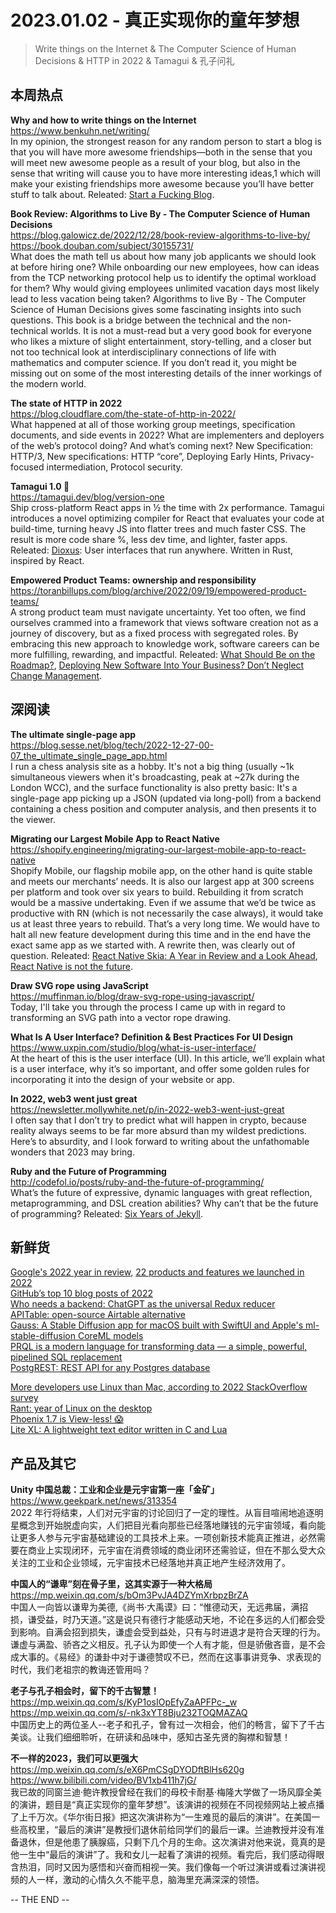2023.01.02 - 真正实现你的童年梦想  
========  

> Write things on the Internet & The Computer Science of Human Decisions & HTTP in 2022 & Tamagui & 孔子问礼

## 本周热点

**Why and how to write things on the Internet**  
https://www.benkuhn.net/writing/  
In my opinion, the strongest reason for any random person to start a blog is that you will have more awesome friendships—both in the sense that you will meet new awesome people as a result of your blog, but also in the sense that writing will cause you to have more interesting ideas,1 which will make your existing friendships more awesome because you’ll have better stuff to talk about. Releated: [Start a Fucking Blog](https://startafuckingblog.com/).

**Book Review: Algorithms to Live By - The Computer Science of Human Decisions**  
https://blog.galowicz.de/2022/12/28/book-review-algorithms-to-live-by/  
https://book.douban.com/subject/30155731/  
What does the math tell us about how many job applicants we should look at before hiring one? While onboarding our new employees, how can ideas from the TCP networking protocol help us to identify the optimal workload for them? Why would giving employees unlimited vacation days most likely lead to less vacation being taken? Algorithms to live By - The Computer Science of Human Decisions gives some fascinating insights into such questions. This book is a bridge between the technical and the non-technical worlds. It is not a must-read but a very good book for everyone who likes a mixture of slight entertainment, story-telling, and a closer but not too technical look at interdisciplinary connections of life with mathematics and computer science. If you don’t read it, you might be missing out on some of the most interesting details of the inner workings of the modern world.

**The state of HTTP in 2022**  
https://blog.cloudflare.com/the-state-of-http-in-2022/  
What happened at all of those working group meetings, specification documents, and side events in 2022? What are implementers and deployers of the web’s protocol doing? And what’s coming next? New Specification: HTTP/3, New specifications: HTTP “core”, Deploying Early Hints, Privacy-focused intermediation, Protocol security.  

**Tamagui 1.0 🎉**  
https://tamagui.dev/blog/version-one  
Ship cross-platform React apps in ½ the time with 2x performance. Tamagui introduces a novel optimizing compiler for React that evaluates your code at build-time, turning heavy JS into flatter trees and much faster CSS. The result is more code share %, less dev time, and lighter, faster apps. Releated: [Dioxus](https://github.com/dioxuslabs/dioxus): User interfaces that run anywhere. Written in Rust, inspired by React.  

**Empowered Product Teams: ownership and responsibility**  
https://toranbillups.com/blog/archive/2022/09/19/empowered-product-teams/  
A strong product team must navigate uncertainty. Yet too often, we find ourselves crammed into a framework that views software creation not as a journey of discovery, but as a fixed process with segregated roles. By embracing this new approach to knowledge work, software careers can be more fulfilling, rewarding, and impactful. Releated: [What Should Be on the Roadmap?](https://sharedphysics.com/what-should-be-on-the-roadmap/), [Deploying New Software Into Your Business? Don’t Neglect Change Management](https://spin.atomicobject.com/2022/12/26/change-management/?utm_source=feedblitz&utm_medium=FeedBlitzRss&utm_campaign=atomicspin).

## 深阅读

**The ultimate single-page app**  
https://blog.sesse.net/blog/tech/2022-12-27-00-07_the_ultimate_single_page_app.html  
I run a chess analysis site as a hobby. It's not a big thing (usually ~1k simultaneous viewers when it's broadcasting, peak at ~27k during the London WCC), and the surface functionality is also pretty basic: It's a single-page app picking up a JSON (updated via long-poll) from a backend containing a chess position and computer analysis, and then presents it to the viewer.

**Migrating our Largest Mobile App to React Native**  
https://shopify.engineering/migrating-our-largest-mobile-app-to-react-native  
Shopify Mobile, our flagship mobile app, on the other hand is quite stable and meets our merchants’ needs. It is also our largest app at 300 screens per platform and took over six years to build. Rebuilding it from scratch would be a massive undertaking. Even if we assume that we’d be twice as productive with RN (which is not necessarily the case always), it would take us at least three years to rebuild. That’s a very long time. We would have to halt all new feature development during this time and in the end have the exact same app as we started with. A rewrite then, was clearly out of question. Releated: [React Native Skia: A Year in Review and a Look Ahead](https://shopify.engineering/react-native-skia-2022), [React Native is not the future](https://blog.standardnotes.com/40921/react-native-is-not-the-future).

**Draw SVG rope using JavaScript**  
https://muffinman.io/blog/draw-svg-rope-using-javascript/  
Today, I'll take you through the process I came up with in regard to transforming an SVG path into a vector rope drawing.

**What Is A User Interface? Definition & Best Practices For UI Design**  
https://www.uxpin.com/studio/blog/what-is-user-interface/  
At the heart of this is the user interface (UI). In this article, we’ll explain what is a user interface, why it’s so important, and offer some golden rules for incorporating it into the design of your website or app.

**In 2022, web3 went just great**  
https://newsletter.mollywhite.net/p/in-2022-web3-went-just-great  
I often say that I don’t try to predict what will happen in crypto, because reality always seems to be far more absurd than my wildest predictions. Here’s to absurdity, and I look forward to writing about the unfathomable wonders that 2023 may bring.

**Ruby and the Future of Programming**  
http://codefol.io/posts/ruby-and-the-future-of-programming/  
What’s the future of expressive, dynamic languages with great reflection, metaprogramming, and DSL creation abilities? Why can’t that be the future of programming? Releated: [Six Years of Jekyll](https://www.bryanbraun.com/2022/12/30/six-years-of-jekyll/).

## 新鲜货

[Google's 2022 year in review](https://blog.google/inside-google/2022-at-google/), [22 products and features we launched in 2022](https://blog.google/products/devices-services/22-product-launches-2022/)  
[GitHub’s top 10 blog posts of 2022](https://github.blog/2022-12-29-githubs-top-10-blog-posts-of-2022/)  
[Who needs a backend: ChatGPT as the universal Redux reducer](https://spindas.dreamwidth.org/4207.html)  
[APITable: open-source Airtable alternative](https://github.com/apitable/apitable)  
[Gauss: A Stable Diffusion app for macOS built with SwiftUI and Apple's ml-stable-diffusion CoreML models](https://github.com/justjake/Gauss)  
[PRQL is a modern language for transforming data — a simple, powerful, pipelined SQL replacement](https://prql-lang.org/)  
[PostgREST: REST API for any Postgres database](https://github.cm/PostgREST/postgrest)  

[More developers use Linux than Mac, according to 2022 StackOverflow survey](https://www.omglinux.com/devs-prefer-linux-to-mac-stackoverflow-survey/)  
[Rant: year of Linux on the desktop](https://blog.liw.fi/posts/2022/goalposts/)  
[Phoenix 1.7 is View-less! 😱](https://www.germanvelasco.com/blog/phoenix-1-7-is-view-less)  
[Lite XL: A lightweight text editor written in C and Lua](https://lite-xl.com/)  

## 产品及其它 

**Unity 中国总裁：工业和企业是元宇宙第一座「金矿」**  
https://www.geekpark.net/news/313354  
2022 年行将结束，人们对元宇宙的讨论回归了一定的理性。从盲目喧闹地追逐明星概念到开始脱虚向实，人们把目光看向那些已经落地赚钱的元宇宙领域，看向能让更多人参与元宇宙基础建设的工具技术上来。一项创新技术能真正推进，必然需要在商业上实现闭环，元宇宙在消费领域的商业闭环还需验证，但在不那么受大众关注的工业和企业领域，元宇宙技术已经落地并真正地产生经济效用了。

**中国人的“谦卑”刻在骨子里，这其实源于一种大格局**  
https://mp.weixin.qq.com/s/bOm3PvJA4DZYmXrbpzBrZA  
中国人一向皆以谦卑为美德,《尚书·大禹谟》曰：“惟德动天，无远弗届，满招损，谦受益，时乃天道。”这是说只有德行才能感动天地，不论在多远的人们都会受到影响。自满会招到损失，谦虚会受到益处，只有与时进退才是符合天理的行为。谦虚与满盈、骄吝之义相反。孔子认为即使一个人有才能，但是骄傲吝啬，是不会成大事的。《易经》的谦卦中对于谦德赞叹不已，然而在这事事讲竞争、求表现的时代，我们老祖宗的教诲还管用吗？

**老子与孔子相会时，留下的千古智慧！**  
https://mp.weixin.qq.com/s/KyP1osIOpEfyZaAPFPc-_w  
https://mp.weixin.qq.com/s/-nk3xYT8Bju232TOQMAZAQ  
中国历史上的两位圣人--老子和孔子，曾有过一次相会，他们的畅言，留下了千古美谈。让我们细细聆听，在研读和品味中，感知古圣先贤的胸襟和智慧！

**不一样的2023，我们可以更强大**  
https://mp.weixin.qq.com/s/eX6PmCSgDYODftBlHs620g  
https://www.bilibili.com/video/BV1xb411h7jG/  
我已故的同窗兰迪·鲍许教授曾经在我们的母校卡耐基·梅隆大学做了一场风靡全美的演讲，题目是“真正实现你的童年梦想”。该演讲的视频在不同视频网站上被点播了上千万次。《华尔街日报》把这次演讲称为“一生难觅的最后的演讲”。在美国一些高校里，“最后的演讲”是教授们退休前给同学们的最后一课。兰迪教授并没有准备退休，但是他患了胰腺癌，只剩下几个月的生命。这次演讲对他来说，竟真的是他一生中“最后的演讲”了。我和女儿一起看了演讲的视频。看完后，我们感动得眼含热泪，同时又因为感悟和兴奋而相视一笑。我们像每一个听过演讲或看过演讲视频的人一样，激动的心情久久不能平息，脑海里充满深深的领悟。

-- THE END --
